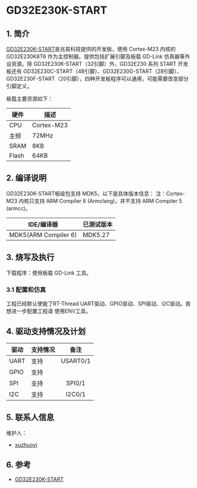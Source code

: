 # GD32E230K-START #

## 1. 简介

[GD32E230K-START](http://gd32mcu.21ic.com/site)是兆易科技提供的开发板，使用 Cortex-M23 内核的 GD32E230K8T6 作为主控制器。提供包括扩展引脚及板载 GD-Link 仿真器等外设资源。除 GD32E230K-START（32引脚）外，GD32E230 系列 START 开发板还有 GD32E230C-START（48引脚）、GD32E230G-START（28引脚）、GD32E230F-START（20引脚），四种开发板程序可以通用，可能需要改变部分引脚定义。

板载主要资源如下：

| 硬件 | 描述 |
| -- | -- |
|CPU| Cortex-M23|
|主频| 72MHz |
|SRAM| 8KB |
|Flash| 64KB |

## 2. 编译说明

GD32E230K-START板级包支持 MDK5，以下是具体版本信息：
注：Cortex-M23 内核只支持 ARM Compiler 6 (Armclang)，并不支持 ARM Compiler 5 (armcc)。

| IDE/编译器 | 已测试版本 |
| -- | -- |
| MDK5(ARM Compiler 6) | MDK5.27 |

## 3. 烧写及执行

下载程序：使用板载 GD-Link 工具。

### 3.1 配置和仿真

工程已经默认使能了RT-Thread UART驱动、GPIO驱动、SPI驱动、I2C驱动。若想进一步配置工程请
使用ENV工具。

## 4. 驱动支持情况及计划

| 驱动 | 支持情况  |  备注  |
| ------ | ----  | :------:  |
| UART | 支持 | USART0/1 |
| GPIO | 支持 |  |
| SPI | 支持 | SPI0/1 |
| I2C | 支持 | I2C0/1 |

## 5. 联系人信息

维护人：

- [xuzhuoyi](https://github.com/xuzhuoyi)

## 6. 参考

* [GD32E230K-START](http://gd32mcu.21ic.com/site)
